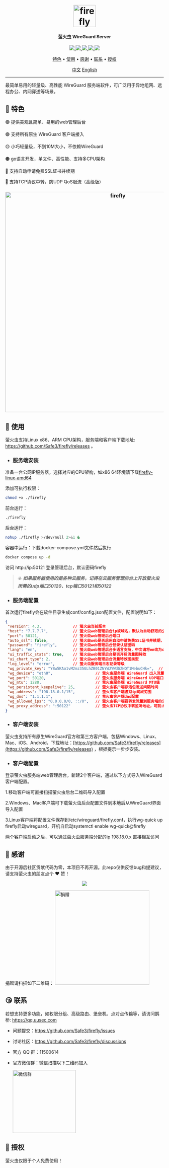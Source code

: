 <h1 align="center">
  <br>
  <img src="https://github.com/Safe3/firefly/blob/main/logo.png" alt="firefly" width="70px">
</h1>
<h4 align="center">萤火虫 WireGuard Server</h4>

<p align="center">
<a href="https://github.com/Safe3/firefly/releases"><img src="https://img.shields.io/github/downloads/Safe3/firefly/total">
<a href="https://github.com/Safe3/firefly/graphs/contributors"><img src="https://img.shields.io/github/contributors-anon/Safe3/firefly">
<a href="https://github.com/Safe3/firefly/releases/"><img src="https://img.shields.io/github/release/Safe3/firefly">
<a href="https://github.com/Safe3/firefly/issues"><img src="https://img.shields.io/github/issues-raw/Safe3/firefly">
<a href="https://github.com/Safe3/firefly/discussions"><img src="https://img.shields.io/github/discussions/Safe3/firefly">
</p>
<p align="center">
  <a href="#dart-特色">特色</a> •
  <a href="#rocket-使用">使用</a> •
  <a href="#gift_heart-感谢">感谢</a> •
  <a href="#kissing_heart-联系">联系</a> •
  <a href="#key-授权">授权</a>
</p>




<p align="center">
  <a href="https://github.com/Safe3/firefly/blob/main/README_CN.md">中文</a>
  <a href="https://github.com/Safe3/firefly/blob/main/README.md">English</a>
</p>



---

最简单易用的轻量级、高性能 WireGuard 服务端软件，可广泛用于异地组网、远程办公、内网穿透等场景。



## :dart: 特色

 :green_circle: 提供美观且简单、易用的web管理后台

 :purple_circle: 支持所有原生 WireGuard 客户端接入

 :yellow_circle: 小巧轻量级，不到10M大小，不依赖WireGuard

 :orange_circle: go语言开发，单文件、高性能、支持多CPU架构

 :red_circle: 支持自动申请免费SSL证书并续期

 :large_blue_circle: 支持TCP协议中转，防UDP QoS限流（高级版）



<h3 align="center">
  <img src="https://github.com/Safe3/firefly/blob/main/firefly_cn.png" alt="firefly" width="700px">
  <br>
</h3>




## :rocket: 使用

萤火虫支持Linux x86、ARM CPU架构，服务端和客户端下载地址:  https://github.com/Safe3/firefly/releases  。



- ### 服务端安装

准备一台公网IP服务器，选择对应的CPU架构，如x86 64环境请下载[firefly-linux-amd64](https://github.com/Safe3/firefly/releases/download/v4.3/firefly-linux-amd64)

添加可执行权限：

```bash
chmod +x ./firefly
```

前台运行：

```bash
./firefly
```

后台运行：

```bash
nohup ./firefly >/dev/null 2>&1 &
```

容器中运行：下载docker-compose.yml文件然后执行

```bash
docker compose up -d
```

访问 http://ip:50121 登录管理后台，默认密码firefly

> :biohazard: ***如果服务器使用的是各种云服务，记得在云服务管理后台上开放萤火虫所需的udp端口50120、tcp端口50121和50122***



- ### 服务端配置


首次运行firefly会在软件目录生成conf/config.json配置文件，配置说明如下：

```json
{
 "version": 4.3,              // 萤火虫当前版本
 "host": "7.7.7.7",           // 萤火虫web管理后台ip或域名，默认为自动获取的公网ip
 "port": 50121,               // 萤火虫web管理后台端口
 "auto_ssl": false,           // 萤火虫web是否启用自动申请免费SSL证书并续期，启用前将web端口改为443并配置host为域名
 "password": "firefly",       // 萤火虫web管理后台登录认证密码
 "lang": "en",                // 萤火虫web管理后台多语言支持，中文请将en改为cn
 "ui_traffic_stats": true,    // 萤火虫web管理后台是否开启流量图特效
 "ui_chart_type": 2,          // 萤火虫web管理后台流量特效图类型
 "log_level": "error",        // 萤火虫服务端日志记录等级
 "wg_private_key": "YBw5KAo1vM2mz35GLhZB01ZNYWJYWdGZNQT1MebuCHk=",  // 萤火虫服务端 WireGuard 私钥
 "wg_device": "eth0",                   // 萤火虫服务端 WireGuard 出入流量网卡名称
 "wg_port": 50120,                      // 萤火虫服务端 WireGuard UDP端口
 "wg_mtu": 1280,                        // 萤火虫服务端 WireGuard MTU值
 "wg_persistent_keepalive": 25,         // 萤火虫客户端存活包发送间隔时间
 "wg_address": "198.18.0.1/15",         // 萤火虫客户端虚拟ip网段范围
 "wg_dns": "1.1.1.1",                   // 萤火虫客户端dns配置
 "wg_allowed_ips": "0.0.0.0/0, ::/0",   // 萤火虫客户端要转发流量到服务端的ip地址范围，默认所有流量
 "wg_proxy_address": ":50122"           // 萤火虫TCP协议中转监听地址，可防止UDP QoS限流
}
```



- ### 客户端安装

萤火虫支持所有原生WireGuard官方和第三方客户端，包括Windows、Linux、Mac、iOS、Android，下载地址：[https://github.com/Safe3/firefly/releases](https://github.com/Safe3/firefly/releases) ，根据提示一步步安装。



- ### 客户端配置

登录萤火虫服务端web管理后台，新建2个客户端，通过以下方式导入WireGuard客户端配置。

1.移动客户端可直接扫描萤火虫后台二维码导入配置

2.Windows、Mac客户端可下载萤火虫后台配置文件到本地后从WireGuard界面导入配置

3.Linux客户端将配置文件保存到/etc/wireguard/firefly.conf，执行wg-quick up firefly启动wireguard，开机自启动systemctl enable wg-quick@firefly

两个客户端启动之后，可以通过萤火虫服务端分配的ip 198.18.0.x 直接相互访问



## :gift_heart: 感谢

由于开源后社区贡献代码为零，本项目不再开源。此repo仅供反馈bug和提建议，请支持萤火虫的朋友点个 :heart: 赞！

<p align="center">
<a href="https://github.com/Safe3/firefly/graphs/contributors">
  <img src="https://contrib.rocks/image?repo=Safe3/firefly&max=500">
</a>
</p>
捐赠请扫描如下二维码：
<img src="https://waf.uusec.com/_media/sponsor.jpg" alt="捐赠"  height="300px" />



## :kissing_heart: 联系

若想支持更多功能，如权限分组、高级路由、堡垒机、点对点传输等，请访问鹊桥: https://qq.uusec.com

- 问题提交：https://github.com/Safe3/firefly/issues

- 讨论社区：https://github.com/Safe3/firefly/discussions

- 官方 QQ 群：11500614

- 官方微信群：微信扫描以下二维码加入

  <img src="https://waf.uusec.com/_media/weixin.jpg" alt="微信群"  height="200px" />



## :key: 授权

萤火虫仅限于个人免费使用！
